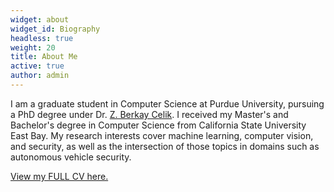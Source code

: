 ```yaml
---
widget: about
widget_id: Biography
headless: true
weight: 20
title: About Me
active: true
author: admin
---
```

I am a graduate student in Computer Science at Purdue University, pursuing a PhD degree under Dr. [Z. Berkay Celik](https://beerkay.github.io/).  I received my Master's and Bachelor's degree in Computer Science from California State University East Bay.  My research interests cover machine learning, computer vision, and security, as well as the intersection of those topics in domains such as autonomous vehicle security.

[View my FULL CV here.](assets/media/raymond_muller_cv.pdf)

